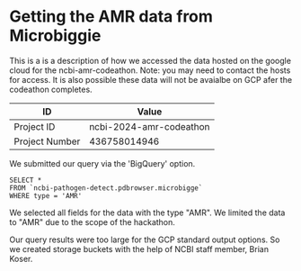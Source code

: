 # Getting the AMR data from Microbiggie

This is a is a description of how we accessed the data hosted on the google cloud for the ncbi-amr-codeathon. Note: you may need to contact the hosts for access. It is also possible these data will not be avaialbe on GCP afer the codeathon completes.

| ID | Value |
| -------- | ------- |
| Project ID  | ncbi-2024-amr-codeathon    |
| Project Number | 436758014946     |

We submitted our query via the 'BigQuery' option.


```
SELECT *
FROM `ncbi-pathogen-detect.pdbrowser.microbigge`
WHERE type = 'AMR'
```

We selected all fields for the data with the type "AMR". We limited the data to "AMR" due to the scope of the hackathon.

Our query results were too large for the GCP standard output options. So we created storage buckets with the help of NCBI staff member, Brian Koser.
